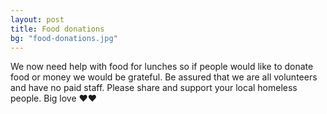 ```yaml
---
layout: post
title: Food donations
bg: "food-donations.jpg"
---
```

We now need help with food for lunches so if people would like to donate food or money we would be grateful. Be assured that we are all volunteers and have no paid staff.
Please share and support your local homeless people.
Big love ❤️❤️